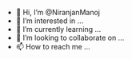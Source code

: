 - 👋 Hi, I’m @NiranjanManoj
- 👀 I’m interested in ...
- 🌱 I’m currently learning ...
- 💞️ I’m looking to collaborate on ...
- 📫 How to reach me ...

<!---
NiranjanManoj/NiranjanManoj is a ✨ special ✨ repository because its `README.md` (this file) appears on your GitHub profile.
You can click the Preview link to take a look at your changes.
--->
